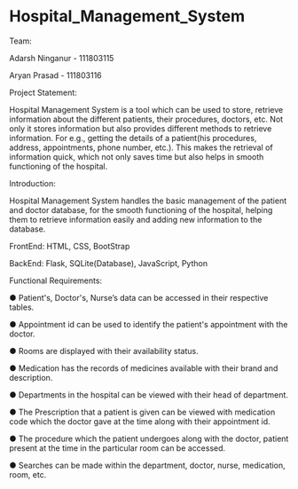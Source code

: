 # Hospital_Management_System

Team:

 Adarsh Ninganur - 111803115

 Aryan Prasad - 111803116

Project Statement:

Hospital Management System is a tool which can be used to store, retrieve information about the different patients, their
procedures, doctors, etc. Not only it stores information but also provides different methods to retrieve information. For e.g., getting
the details of a patient(his procedures, address, appointments, phone number, etc.). This makes the retrieval of information quick,
which not only saves time but also helps in smooth functioning of the hospital.

Introduction:

Hospital Management System handles the basic management of the patient and doctor database, for the smooth functioning
of the hospital, helping them to retrieve information easily and adding new information to the database.

FrontEnd: HTML, CSS, BootStrap

BackEnd: Flask, SQLite(Database), JavaScript, Python

Functional Requirements:

  ● Patient's, Doctor's, Nurse’s data can be accessed in their respective tables.
  
  ● Appointment id can be used to identify the patient's appointment with the doctor.
  
  ● Rooms are displayed with their availability status.
  
  ● Medication has the records of medicines available with their brand and description.
  
  ● Departments in the hospital can be viewed with their head of department.
  
  ● The Prescription that a patient is given can be viewed with medication code which the doctor gave at the time
  along with their appointment id.
  
  ● The procedure which the patient undergoes along with the doctor, patient present at the time in the particular room
  can be accessed.
  
  ● Searches can be made within the department, doctor, nurse, medication, room, etc.
